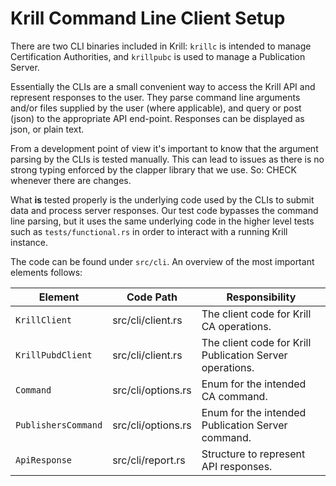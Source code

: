 Krill Command Line Client Setup
===============================

There are two CLI binaries included in Krill: `krillc` is intended to manage Certification
Authorities, and `krillpubc` is used to manage a Publication Server.

Essentially the CLIs are a small convenient way to access the Krill API and represent responses
to the user. They parse command line arguments and/or files supplied by the user (where applicable),
and query or post (json) to the appropriate API end-point. Responses can be displayed as json, or
plain text.

From a development point of view it's important to know that the argument parsing by the CLIs
is tested manually. This can lead to issues as there is no strong typing enforced by the clapper
library that we use. So: CHECK whenever there are changes.

What **is** tested properly is the underlying code used by the CLIs to submit data and process
server responses. Our test code bypasses the command line parsing, but it uses the same underlying
code in the higher level tests such as `tests/functional.rs` in order to interact with a running
Krill instance.

The code can be found under `src/cli`. An overview of the most important elements follows:

| Element             | Code Path                    | Responsibility                                                       |
|---------------------|------------------------------|----------------------------------------------------------------------|
| `KrillClient`       | src/cli/client.rs            | The client code for Krill CA operations.                             |
| `KrillPubdClient`   | src/cli/client.rs            | The client code for Krill Publication Server operations.             |
| `Command`           | src/cli/options.rs           | Enum for the intended CA command.                                    |
| `PublishersCommand` | src/cli/options.rs           | Enum for the intended Publication Server command.                    |
| `ApiResponse`       | src/cli/report.rs            | Structure to represent API responses.                                |


